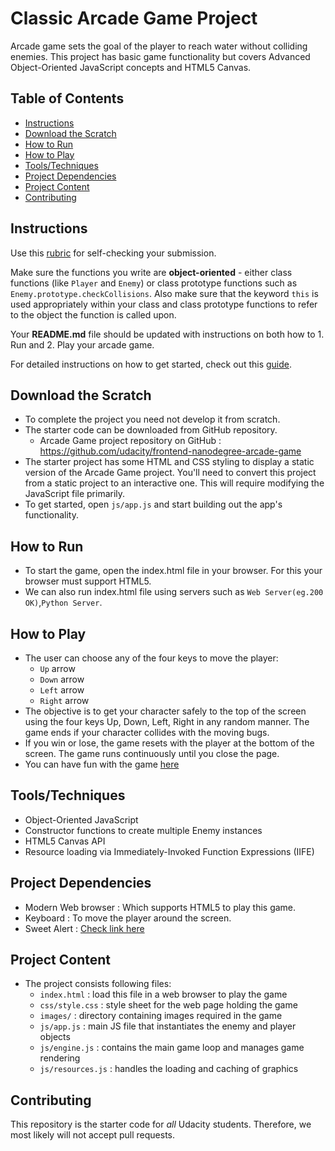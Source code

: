 # Classic Arcade Game Project

Arcade game sets the goal of the player to reach water without colliding enemies. This project has basic game functionality but covers Advanced Object-Oriented JavaScript concepts and HTML5 Canvas.

## Table of Contents

- [Instructions](#instructions)
- [Download the Scratch](#download-the-scratch)
- [How to Run](#how-to-run)
- [How to Play](#how-to-play)
- [Tools/Techniques](#tools/techniques)
- [Project Dependencies](#project-dependencies)
- [Project Content](#project-content)
- [Contributing](#contributing)

## Instructions

Use this [rubric](https://review.udacity.com/#!/rubrics/15/view) for self-checking your submission.

Make sure the functions you write are **object-oriented** - either class functions (like `Player` and `Enemy`) or class prototype functions such as `Enemy.prototype.checkCollisions`. Also make sure that the keyword `this` is used appropriately within your class and class prototype functions to refer to the object the function is called upon.

Your **README.md** file should be updated with instructions on both how to 1. Run and 2. Play your arcade game.

For detailed instructions on how to get started, check out this [guide](https://docs.google.com/document/d/1v01aScPjSWCCWQLIpFqvg3-vXLH2e8_SZQKC8jNO0Dc/pub?embedded=true).

## Download the Scratch
- To complete the project you need not develop it from scratch.
- The starter code can be downloaded from GitHub repository.
  - Arcade Game project repository on GitHub : <https://github.com/udacity/frontend-nanodegree-arcade-game>
- The starter project has some HTML and CSS styling to display a static version of the Arcade Game project. You'll need to convert this project from a static project to an interactive one. This will require modifying the JavaScript file primarily.
- To get started, open `js/app.js` and start building out the app's functionality.

## How to Run

- To start the game, open the index.html file in your browser. For this your browser must support HTML5.
- We can also run index.html file using servers such as `Web Server(eg.200 OK)`,`Python Server`.

## How to Play
- The user can choose any of the four keys to move the player:
  - `Up` arrow
  - `Down` arrow
  - `Left` arrow
  - `Right` arrow
- The objective is to get your character safely to the top of the screen using the four keys Up, Down, Left, Right in any random manner. The game ends if your character collides with the moving bugs.
- If you win or lose, the game resets with the player at the bottom of the screen. The game runs continuously until you close the page.
- You can have fun with the game [here](https://harithamattupalli.github.io/ArcadeGame/)

## Tools/Techniques

- Object-Oriented JavaScript
- Constructor functions to create multiple Enemy instances
- HTML5 Canvas API
- Resource loading via Immediately-Invoked Function Expressions (IIFE)

## Project Dependencies

-  Modern Web browser : Which supports HTML5 to play this game.
-  Keyboard : To move the player around the screen.
-  Sweet Alert : [Check link here](https://cdnjs.cloudflare.com/ajax/libs/sweetalert/1.1.3/sweetalert.min.css)

## Project Content

-  The project consists following files:
   -  `index.html` :  load this file in a web browser to play the game
   -  `css/style.css` : style sheet for the web page holding the game
   -  `images/` : directory containing images required in the game
   -  `js/app.js` : main JS file that instantiates the enemy and player objects
   -  `js/engine.js` : contains the main game loop and manages game rendering
   -  `js/resources.js` :  handles the loading and caching of graphics

## Contributing

This repository is the starter code for _all_ Udacity students. Therefore, we most likely will not accept pull requests.
